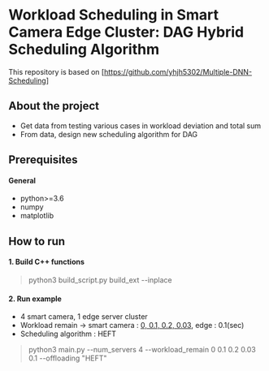 # Workload Scheduling in Smart Camera Edge Cluster: DAG Hybrid Scheduling Algorithm

This repository is based on [https://github.com/yhjh5302/Multiple-DNN-Scheduling]

## About the project

*  Get data from testing various cases in workload deviation and total sum
*  From data, design new scheduling algorithm for DAG

## Prerequisites
#### General
*  python>=3.6
*  numpy
*  matplotlib

## How to run
#### 1. Build C++ functions
>  python3 build_script.py build_ext --inplace

#### 2. Run example
* 4 smart camera, 1 edge server cluster
* Workload remain -> smart camera : [0, 0.1, 0.2, 0.03](sec), edge : 0.1(sec)
* Scheduling algorithm : HEFT
>  python3 main.py --num_servers 4 --workload_remain 0 0.1 0.2 0.03 0.1 --offloading "HEFT"
